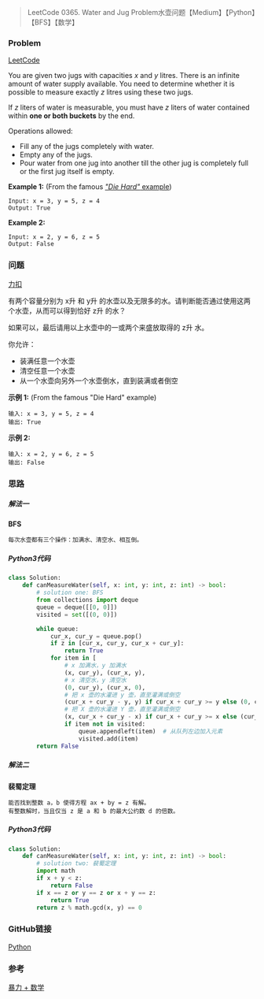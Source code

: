 > LeetCode 0365. Water and Jug Problem水壶问题【Medium】【Python】【BFS】【数学】

### Problem

[LeetCode](https://leetcode.com/problems/water-and-jug-problem/)

You are given two jugs with capacities *x* and *y* litres. There is an infinite amount of water supply available. You need to determine whether it is possible to measure exactly *z* litres using these two jugs.

If *z* liters of water is measurable, you must have *z* liters of water contained within **one or both buckets** by the end.

Operations allowed:

- Fill any of the jugs completely with water.
- Empty any of the jugs.
- Pour water from one jug into another till the other jug is completely full or the first jug itself is empty.

**Example 1:** (From the famous [*"Die Hard"* example](https://www.youtube.com/watch?v=BVtQNK_ZUJg))

```
Input: x = 3, y = 5, z = 4
Output: True
```

**Example 2:**

```
Input: x = 2, y = 6, z = 5
Output: False
```

### 问题

[力扣](https://leetcode-cn.com/problems/water-and-jug-problem/)

有两个容量分别为 x升 和 y升 的水壶以及无限多的水。请判断能否通过使用这两个水壶，从而可以得到恰好 z升 的水？

如果可以，最后请用以上水壶中的一或两个来盛放取得的 z升 水。

你允许：

* 装满任意一个水壶
* 清空任意一个水壶
* 从一个水壶向另外一个水壶倒水，直到装满或者倒空

**示例 1:**  (From the famous "Die Hard" example)

```
输入: x = 3, y = 5, z = 4
输出: True
```

**示例 2:**

```
输入: x = 2, y = 6, z = 5
输出: False
```

### 思路

##### 解法一

**BFS**

```
每次水壶都有三个操作：加满水、清空水、相互倒。
```

##### Python3代码

```python
class Solution:
    def canMeasureWater(self, x: int, y: int, z: int) -> bool:
        # solution one: BFS
        from collections import deque
        queue = deque([[0, 0]])
        visited = set([(0, 0)])

        while queue:
            cur_x, cur_y = queue.pop()
            if z in [cur_x, cur_y, cur_x + cur_y]:
                return True
            for item in [
                # x 加满水，y 加满水
                (x, cur_y), (cur_x, y),
                # x 清空水，y 清空水
                (0, cur_y), (cur_x, 0),
                # 把 x 壶的水灌进 y 壶，直至灌满或倒空
                (cur_x + cur_y - y, y) if cur_x + cur_y >= y else (0, cur_x + cur_y),
                # 把 X 壶的水灌进 Y 壶，直至灌满或倒空
                (x, cur_x + cur_y - x) if cur_x + cur_y >= x else (cur_x + cur_y, 0)]:
                if item not in visited:
                    queue.appendleft(item)  # 从队列左边加入元素
                    visited.add(item)
        return False
```

##### 解法二

**裴蜀定理**

```
能否找到整数 a，b 使得方程 ax + by = z 有解。
有整数解时，当且仅当 z 是 a 和 b 的最大公约数 d 的倍数。
```

##### Python3代码

```python
class Solution:
    def canMeasureWater(self, x: int, y: int, z: int) -> bool:
        # solution two: 裴蜀定理
        import math
        if x + y < z:
            return False
        if x == z or y == z or x + y == z:
            return True
        return z % math.gcd(x, y) == 0
```

### GitHub链接

[Python](https://github.com/Wonz5130/LeetCode-Solutions/blob/master/solutions/0365-Water-and-Jug-Problem/0365.py)

### 参考

[暴力 + 数学](https://leetcode-cn.com/problems/water-and-jug-problem/solution/bao-li-shu-xue-by-powcai/)